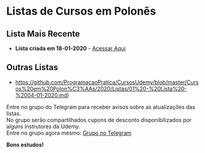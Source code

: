 # Listas de Cursos em Polonês

## Lista Mais Recente

  - **Lista criada em 18-01-2020** - [Acessar Aqui](https://github.com/ProgramacaoPratica/CursosUdemy/blob/master/Cursos%20em%20Polon%C3%AAs/2020/Listas/02%20-%20Lista%20-%2018-01-2020.md)

## Outras Listas

  - https://github.com/ProgramacaoPratica/CursosUdemy/blob/master/Cursos%20em%20Polon%C3%AAs/2020/Listas/01%20-%20Lista%20-%2004-01-2020.md)

Entre no grupo do Telegram para receber avisos sobre as atualizações das listas.  
No grupo serão compartilhados cupons de desconto disponibilizados por alguns instrutores da Udemy.  
Entre no grupo agora mesmo: [Grupo no Telegram](http://bit.ly/2UvKbVX)

**Bons estudos!**
